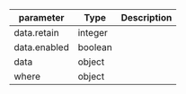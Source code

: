 | parameter | Type | Description |
| ----------- | ----------- |----------- |
| data.retain  |  integer  |    |
| data.enabled  |  boolean  |    |
| data  |  object  |    |
| where  |  object  |    |